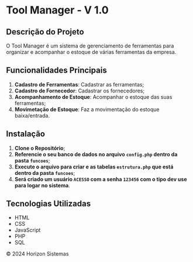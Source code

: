 # Tool Manager - V 1.0

## Descrição do Projeto
O Tool Manager é um sistema de gerenciamento de ferramentas para organizar e acompanhar o estoque de várias ferramentas da empresa.

## Funcionalidades Principais
1. **Cadastro de Ferramentas**: Cadastrar as ferramentas;
2. **Cadastro de Fornecedor**: Cadastrar os fornecedores;
3. **Acompanhamento de Estoque**: Acompanhar o estoque das suas ferramentas;
4. **Movimetação de Estoque**: Faz a movimentação do estoque baixa/entrada.

## Instalação
1. **Clone o Repositório**;
2. **Referencie o seu banco de dados no arquivo `config.php` dentro da pasta `funcoes`**;
3. **Execute o arquivo para criar e as tabelas `estrutura.php` que está dentro da pasta `funcoes`**;
4. **Será criado um usuário `ACESSO` com a senha `123456` com o tipo dev use para logar no sistema**.

## Tecnologias Utilizadas
- HTML
- CSS
- JavaScript
- PHP
- SQL

© 2024 Horizon Sistemas
